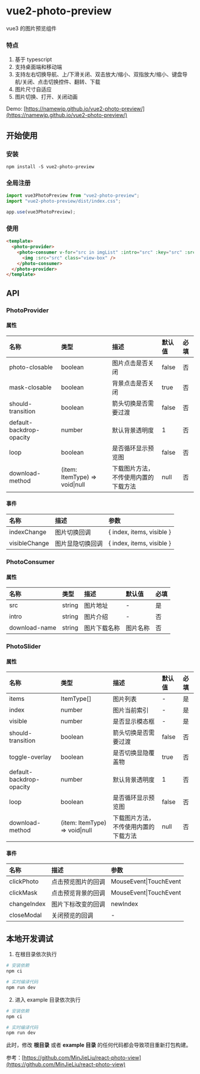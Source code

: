 # vue2-photo-preview

vue3 的图片预览组件

### 特点

1. 基于 typescript
2. 支持桌面端和移动端
3. 支持左右切换导航、上/下滑关闭、双击放大/缩小、双指放大/缩小、键盘导航/关闭、点击切换控件、翻转、下载
4. 图片尺寸自适应
5. 图片切换、打开、关闭动画

Demo: [https://namewjp.github.io/vue2-photo-preview/](https://namewjp.github.io/vue2-photo-preview/)

## 开始使用

### 安装

```
npm install -S vue2-photo-preview
```

### 全局注册

```js
import vue3PhotoPreview from "vue2-photo-preview";
import "vue2-photo-preview/dist/index.css";

app.use(vue3PhotoPreview);
```

### 使用

```html
<template>
  <photo-provider>
    <photo-consumer v-for="src in imgList" :intro="src" :key="src" :src="src">
      <img :src="src" class="view-box" />
    </photo-consumer>
  </photo-provider>
</template>
```

## API

### PhotoProvider

#### 属性

| 名称                     | 类型                               | 描述                                 | 默认值 | 必填 |
| :----------------------- | :--------------------------------- | :----------------------------------- | :----- | :--- |
| photo-closable           | boolean                            | 图片点击是否关闭                     | false  | 否   |
| mask-closable            | boolean                            | 背景点击是否关闭                     | true   | 否   |
| should-transition        | boolean                            | 箭头切换是否需要过渡                 | false  | 否   |
| default-backdrop-opacity | number                             | 默认背景透明度                       | 1      | 否   |
| loop                     | boolean                            | 是否循环显示预览图                   | false  | 否   |
| download-method          | (item: ItemType) => void&#124;null | 下载图片方法，不传使用内置的下载方法 | null   | 否   |

#### 事件

| 名称          | 描述             | 参数                      |
| :------------ | :--------------- | :------------------------ |
| indexChange   | 图片切换回调     | { index, items, visible } |
| visibleChange | 图片显隐切换回调 | { index, items, visible } |

### PhotoConsumer

#### 属性

| 名称          | 类型   | 描述         | 默认值   | 必填 |
| :------------ | :----- | :----------- | :------- | :--- |
| src           | string | 图片地址     | -        | 是   |
| intro         | string | 图片介绍     | -        | 否   |
| download-name | string | 图片下载名称 | 图片名称 | 否   |

### PhotoSlider

#### 属性

| 名称                     | 类型                               | 描述                                 | 默认值 | 必填 |
| :----------------------- | :--------------------------------- | :----------------------------------- | :----- | :--- |
| items                    | ItemType[]                         | 图片列表                             | -      | 是   |
| index                    | number                             | 图片当前索引                         | -      | 是   |
| visible                  | number                             | 是否显示模态框                       | -      | 是   |
| should-transition        | boolean                            | 箭头切换是否需要过渡                 | false  | 否   |
| toggle-overlay           | boolean                            | 是否切换显隐覆盖物                   | true   | 否   |
| default-backdrop-opacity | number                             | 默认背景透明度                       | 1      | 否   |
| loop                     | boolean                            | 是否循环显示预览图                   | false  | 否   |
| download-method          | (item: ItemType) => void&#124;null | 下载图片方法，不传使用内置的下载方法 | null   | 否   |

#### 事件

| 名称        | 描述               | 参数                       |
| :---------- | :----------------- | :------------------------- |
| clickPhoto  | 点击预览图片的回调 | MouseEvent&#124;TouchEvent |
| clickMask   | 点击预览背景的回调 | MouseEvent&#124;TouchEvent |
| changeIndex | 图片下标改变的回调 | newIndex                   |
| closeModal  | 关闭预览的回调     | -                          |

## 本地开发调试

1. 在根目录依次执行

```bash
# 安装依赖
npm ci

# 实时编译代码
npm run dev
```

2. 进入 example 目录依次执行

```bash
# 安装依赖
npm ci

# 实时编译代码
npm run dev
```

此时，修改 **根目录** 或者 **example 目录** 的任何代码都会导致项目重新打包构建。

参考：[https://github.com/MinJieLiu/react-photo-view](https://github.com/MinJieLiu/react-photo-view)
